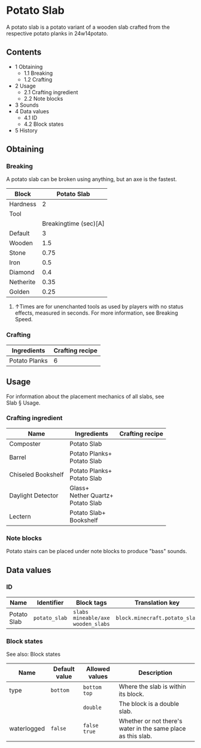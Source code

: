 # Potato Slab
A potato slab is a potato variant of a wooden slab crafted from the respective potato planks in 24w14potato.

## Contents
- 1 Obtaining
	- 1.1 Breaking
	- 1.2 Crafting
- 2 Usage
	- 2.1 Crafting ingredient
	- 2.2 Note blocks
- 3 Sounds
- 4 Data values
	- 4.1 ID
	- 4.2 Block states
- 5 History

## Obtaining
### Breaking
A potato slab can be broken using anything, but an axe is the fastest.

| Block     | Potato Slab           |
|-----------|-----------------------|
| Hardness  | 2                     |
| Tool      |                       |
|           | Breakingtime (sec)[A] |
| Default   | 3                     |
| Wooden    | 1.5                   |
| Stone     | 0.75                  |
| Iron      | 0.5                   |
| Diamond   | 0.4                   |
| Netherite | 0.35                  |
| Golden    | 0.25                  |

1. ↑Times are for unenchanted tools as used by players with no status effects, measured in seconds. For more information, see Breaking Speed.

### Crafting
| Ingredients   | Crafting recipe |
|---------------|-----------------|
| Potato Planks | 6               |

## Usage
For information about the placement mechanics of all slabs, see Slab § Usage.

### Crafting ingredient
| Name               | Ingredients                               | Crafting recipe |
|--------------------|-------------------------------------------|-----------------|
| Composter          | Potato Slab                               |                 |
| Barrel             | Potato Planks+<br/>Potato Slab            |                 |
| Chiseled Bookshelf | Potato Planks+<br/>Potato Slab            |                 |
| Daylight Detector  | Glass+<br/>Nether Quartz+<br/>Potato Slab |                 |
| Lectern            | Potato Slab+<br/>Bookshelf                |                 |

### Note blocks
Potato stairs can be placed under note blocks to produce "bass" sounds.

## Data values
### ID
| Name        | Identifier    | Block tags                                    | Translation key               |
|-------------|---------------|-----------------------------------------------|-------------------------------|
| Potato Slab | `potato_slab` | `slabs`<br/>`mineable/axe`<br/>`wooden_slabs` | `block.minecraft.potato_slab` |

### Block states
See also: Block states

| Name        | Default value | Allowed values     | Description                                                  |
|-------------|---------------|--------------------|--------------------------------------------------------------|
| type        | `bottom`      | `bottom`<br/>`top` | Where the slab is within its block.                          |
|             |               | `double`           | The block is a double slab.                                  |
| waterlogged | `false`       | `false`<br/>`true` | Whether or not there's water in the same place as this slab. |

